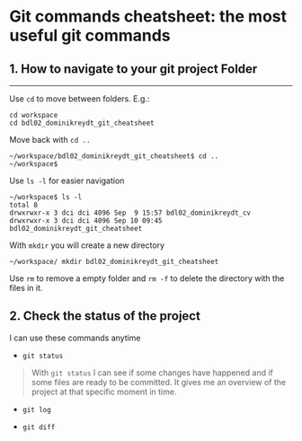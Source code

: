 # Git commands cheatsheet: the most useful git commands

## 1. How to navigate to your git project Folder
---
Use `cd` to move between folders. E.g.:
```
cd workspace
cd bdl02_dominikreydt_git_cheatsheet
``` 

Move back with `cd ..`

```
~/workspace/bdl02_dominikreydt_git_cheatsheet$ cd ..
~/workspace$ 
```

Use `ls -l` for easier navigation
```
~/workspace$ ls -l
total 8
drwxrwxr-x 3 dci dci 4096 Sep  9 15:57 bdl02_dominikreydt_cv
drwxrwxr-x 3 dci dci 4096 Sep 10 09:45 bdl02_dominikreydt_git_cheatsheet
```

With `mkdir` you will create a new directory
```
~/workspace/ mkdir bdl02_dominikreydt_git_cheatsheet
```

Use `rm` to remove a empty folder and `rm -f` to delete the directory with the files in it.



## 2. Check the status of the project

I can use these commands anytime

- `git status`

>With `git status` I can see if some changes have happened and if some files are ready to be committed.
It gives me an overview of the project at that specific moment in time.


- `git log`


- `git diff`